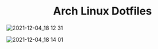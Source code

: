<h1 align="center">Arch Linux Dotfiles</h1>

![2021-12-04_18 12 31](https://user-images.githubusercontent.com/19354579/144701280-a5885acf-3d73-431c-97ac-794f016e897c.png)

![2021-12-04_18 14 01](https://user-images.githubusercontent.com/19354579/144701283-9efd4c23-cbbd-4fbe-9ce6-5765a014de00.png)
